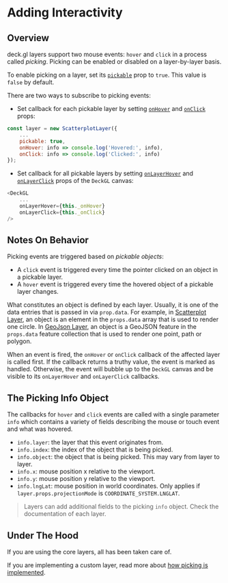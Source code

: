 # Adding Interactivity

## Overview

deck.gl layers support two mouse events: `hover` and `click` in a process
called *picking*. Picking can be enabled or disabled on a layer-by-layer basis.

To enable picking on a layer, set
its [`pickable`](/docs/api-reference/base-layer.md#-pickable-boolean-optional-) prop to `true`.
This value is `false` by default.

There are two ways to subscribe to picking events:

- Set callback for each pickable layer by
setting [`onHover`](/docs/api-reference/base-layer.md#-onhover-function-optional-)
and [`onClick`](/docs/api-reference/base-layer.md#-onclick-function-optional-) props:
```js
const layer = new ScatterplotLayer({
    ...
    pickable: true,
    onHover: info => console.log('Hovered:', info),
    onClick: info => console.log('Clicked:', info)
});
```
- Set callback for all pickable layers by
setting [`onLayerHover`](/docs/api-reference/deckgl.md#-onlayerhover-function-optional-)
and [`onLayerClick`](/docs/api-reference/deckgl.md#-onlayerclick-function-optional-)
props of the `DeckGL` canvas:
```js
<DeckGL
    ...
    onLayerHover={this._onHover}
    onLayerClick={this._onClick}
/>
```

## Notes On Behavior

Picking events are triggered based on *pickable objects*:
- A `click` event is triggered every time the pointer clicked on an object in
a pickable layer.
- A `hover` event is triggered every time the hovered object of a pickable
layer changes.

What constitutes an object is defined by each layer.
Usually, it is one of the data entries that is passed in via `prop.data`.
For example, in
[Scatterplot Layer](/docs/layers/scatterplot-layer.md), an object is an element
in the `props.data` array that is used to render one circle. In
[GeoJson Layer](/docs/layers/geojson-layer.md), an object is a GeoJSON feature
in the `props.data` feature collection that is used to render one
point, path or polygon.

When an event is fired, the `onHover` or `onClick` callback of the affected
layer is called first. If the callback returns a truthy value, the event is
marked as handled. Otherwise, the event will bubble up to the `DeckGL` canvas
and be visible to its `onLayerHover` and `onLayerClick` callbacks.


## The Picking Info Object

The callbacks for `hover` and `click` events are called with a single parameter
`info` which contains a variety of fields describing the mouse or touch event
and what was hovered.

- `info.layer`: the layer that this event originates from.
- `info.index`: the index of the object that is being picked.
- `info.object`: the object that is being picked. This may vary from layer to
layer.
- `info.x`: mouse position x relative to the viewport.
- `info.y`: mouse position y relative to the viewport.
- `info.lngLat`: mouse position in world coordinates. Only applies if
`layer.props.projectionMode` is `COORDINATE_SYSTEM.LNGLAT`.


> Layers can add additional fields to the picking `info` object. Check the
  documentation of each layer.


## Under The Hood

If you are using the core layers, all has been taken care of.

If you are implementing a custom layer, read more about
[how picking is implemented](/docs/advanced/picking.md).
